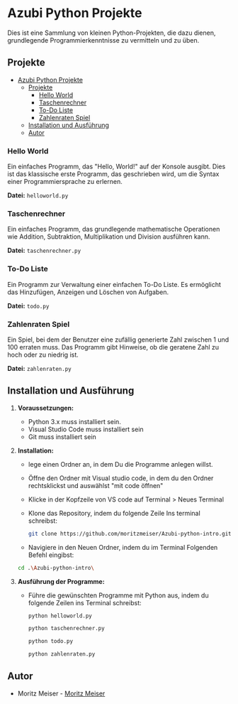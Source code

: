 # Azubi Python Projekte

Dies ist eine Sammlung von kleinen Python-Projekten, die dazu dienen, grundlegende Programmierkenntnisse zu vermitteln und zu üben.

## Projekte

- [Azubi Python Projekte](#azubi-python-projekte)
  - [Projekte](#projekte)
    - [Hello World](#hello-world)
    - [Taschenrechner](#taschenrechner)
    - [To-Do Liste](#to-do-liste)
    - [Zahlenraten Spiel](#zahlenraten-spiel)
  - [Installation und Ausführung](#installation-und-ausführung)
  - [Autor](#autor)

### Hello World

Ein einfaches Programm, das "Hello, World!" auf der Konsole ausgibt. Dies ist das klassische erste Programm, das geschrieben wird, um die Syntax einer Programmiersprache zu erlernen.

**Datei:** `helloworld.py`

### Taschenrechner

Ein einfaches Programm, das grundlegende mathematische Operationen wie Addition, Subtraktion, Multiplikation und Division ausführen kann.

**Datei:** `taschenrechner.py`

### To-Do Liste

Ein Programm zur Verwaltung einer einfachen To-Do Liste. Es ermöglicht das Hinzufügen, Anzeigen und Löschen von Aufgaben.

**Datei:** `todo.py`

### Zahlenraten Spiel

Ein Spiel, bei dem der Benutzer eine zufällig generierte Zahl zwischen 1 und 100 erraten muss. Das Programm gibt Hinweise, ob die geratene Zahl zu hoch oder zu niedrig ist.

**Datei:** `zahlenraten.py`

## Installation und Ausführung

1. **Voraussetzungen:**
   - Python 3.x muss installiert sein.
   - Visual Studio Code muss installiert sein
   - Git muss installiert sein

2. **Installation:**
   - lege einen Ordner an, in dem Du die Programme anlegen willst. 
   - Öffne den Ordner mit Visual studio code, in dem du den Ordner rechtsklickst und auswählst "mit code öffnen"
   - Klicke in der Kopfzeile von VS code auf Terminal > Neues Terminal
   - Klone das Repository, indem du folgende Zeile Ins terminal schreibst:

     ```sh
     git clone https://github.com/moritzmeiser/Azubi-python-intro.git
     ```
    - Navigiere in den Neuen Ordner, indem du im Terminal Folgenden Befehl eingibst:
  
     ```sh
     cd .\Azubi-python-intro\
     ```
     
3. **Ausführung der Programme:**
   - Führe die gewünschten Programme mit Python aus, indem du folgende Zeilen ins Terminal schreibst:
     ```sh
     python helloworld.py
     ```
     ```sh
     python taschenrechner.py
     ```
     ```sh
     python todo.py
     ```
     ```sh
     python zahlenraten.py
     ```



## Autor

- Moritz Meiser - [Moritz Meiser](https://github.com/moritzmeiser)
